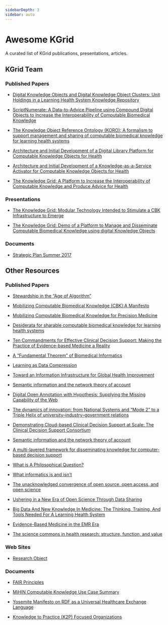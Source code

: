 ```yaml
---
sidebarDepth: 3
sidebar: auto
---
```

# Awesome KGrid

A curated list of KGrid publications, presentations, articles.

## KGrid Team

### Published Papers

- [Digital Knowledge Objects and Digital Knowledge Object Clusters: Unit
Holdings in a Learning Health System Knowledge Repository](https://ieeexplore.ieee.org/document/7427597)

- [ScriptNumerate: A Data-to-Advice Pipeline using Compound Digital Objects
to Increase the Interoperability of Computable Biomedical Knowledge](https://www.ncbi.nlm.nih.gov/pmc/articles/PMC6371244/)

- [The Knowledge Object Reference Ontology (KORO): A formalism to support
management and sharing of computable biomedical knowledge for learning health systems](https://www.ncbi.nlm.nih.gov/pmc/articles/PMC6508779/)

- [Architecture and Initial Development of a Digital Library Platform for
Computable Knowledge Objects for Health](https://www.ncbi.nlm.nih.gov/pubmed/28423842)

- [Architecture and Initial Development of a Knowledge-as-a-Service Activator
 for Computable Knowledge Objects for Health](https://www.ncbi.nlm.nih.gov/pubmed/29677991)

- [The Knowledge Grid: A Platform to Increase the Interoperability of
     Computable Knowledge and Produce Advice for Health](https://deepblue.lib.umich.edu/bitstream/handle/2027.42/146073/ajflynn_1.pdf?sequence=1&isAllowed=y)

### Presentations

- [The Knowledge Grid: Modular Technology Intended to Stimulate a CBK Infrastructure
 to Emerge](https://medicine.umich.edu/sites/default/files/content/downloads/Flynn.f.MCBK_.KGRID_.PanelSlides.Tues_.7.10.18.pdf)

- [The Knowledge Grid: Demo of a Platform to Manage and Disseminate Computable Biomedical
Knowledge using digital Knowledge Objects](https://symposium2018.zerista.com/event/member/508140)

### Documents
- [Strategic Plan Summer 2017](https://drive.google.com/open?id=1LDR_Hf9yks0Mjr3B7IVkaEf9q3jkd9dB)

## Other Resources

### Published Papers

- [Stewardship in the “Age of Algorithm”](https://firstmonday.org/ojs/index.php/fm/article/view/8097/6583)

- [Mobilizing Computable Biomedical Knowledge (CBK):A Manifesto
](https://medicine.umich.edu/sites/default/files/content/downloads/MCBK%20Manifesto%20Ver%2010.7.18.pdf)

- [Mobilizing Computable Biomedical Knowledge for
Precision Medicine](https://precisionmedicine.duke.edu/sites/precisionmedicine.duke.edu/files/field/attachments/GPMF_Richesson.09.27.2018.pdf)

- [Desiderata for sharable computable biomedical knowledge for learning
health systems](https://onlinelibrary.wiley.com/doi/full/10.1002/lrh2.10065)

- [Ten Commandments for Effective Clinical Decision Support: Making the
Practice of Evidence-based Medicine a Reality](https://www.ncbi.nlm.nih.gov/pmc/articles/PMC264429/)

- [A “Fundamental Theorem” of Biomedical Informatics](https://www.ncbi.nlm.nih.gov/pmc/articles/PMC2649317/)

- [Learning as Data Compression](https://link.springer.com/chapter/10.1007/978-3-540-73001-9_2)

- [Toward an Information Infrastructure for Global Health Improvement](https://www.thieme-connect.com/products/ejournals/html/10.15265/IY-2017-004)

- [Semantic information and the network theory of account](https://link.springer.com/article/10.1007/s11229-010-9821-4)

- [Digital Open Annotation with Hypothesis: Supplying the Missing Capability of the Web](https://www.utpjournals.press/doi/abs/10.3138/jsp.49.3.04)

- [The dynamics of innovation: from National Systems and “Mode 2” to a
Triple Helix of university–industry–government relations](https://www.sciencedirect.com/science/article/pii/S0048733399000554)

- [Demonstrating Cloud-based Clinical Decision Support at Scale: The
Clinical Decision Support Consortium](http://ebooks.iospress.nl/publication/34506)

- [Semantic information and the network theory of account](https://link.springer.com/article/10.1007/s11229-010-9821-4)

- [A multi-layered framework for disseminating knowledge for
computer-based decision support](https://academic.oup.com/jamia/article/18/Supplement_1/i132/797073)

- [What is A Philosophical Question?](https://onlinelibrary.wiley.com/doi/full/10.1111/meta.12035)

- [What informatics is and isn't](https://www.ncbi.nlm.nih.gov/pmc/articles/PMC3638194/)

- [The unacknowledged convergence of open source, open access, and open science](https://ojphi.org/ojs/index.php/fm/article/view/1265/1185)

- [Ushering in a New Era of Open Science Through Data Sharing](https://jamanetwork.com/journals/jama/article-abstract/1668313)

- [Big Data And New Knowledge In Medicine: The Thinking, Training, And
Tools Needed For A Learning Health System](https://www.healthaffairs.org/doi/full/10.1377/hlthaff.2014.0053)

- [Evidence-Based Medicine in the EMR Era](https://www.nejm.org/doi/full/10.1056/NEJMp1108726)

- [The science commons in health research: structure, function,
and value](https://link.springer.com/article/10.1007/s10961-006-9016-9)




### Web Sites

- [Research Object](http://www.researchobject.org/)

### Documents

- [FAIR Principles](https://www.force11.org/group/fairgroup/fairprinciples)

- [MiHIN Computable Knowledge Use Case Summary](https://drive.google.com/open?id=1LDNK1QM3GjxgElHvUpSeE-LsN1eCE0SF)

- [Yosemite Manifesto on RDF as a Universal Healthcare Exchange Language](http://yosemitemanifesto.org/)

- [Knowledge to Practice (K2P) Focused
Organizations](https://docs.google.com/document/d/1aXxrY_ccE7AivoRmqzaD94m80_ssaYGKaH75X49G3lI/edit?usp=sharing)
